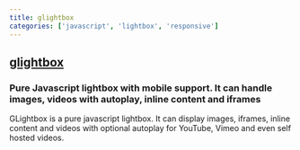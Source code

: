 ```yaml
---
title: glightbox
categories: ['javascript', 'lightbox', 'responsive']
---
```

## [glightbox](https://github.com/biati-digital/glightbox)

### Pure Javascript lightbox with mobile support. It can handle images, videos with autoplay, inline content and iframes


GLightbox is a pure javascript lightbox. It can display images, iframes, inline content and videos with optional autoplay for YouTube, Vimeo and even self hosted videos.
